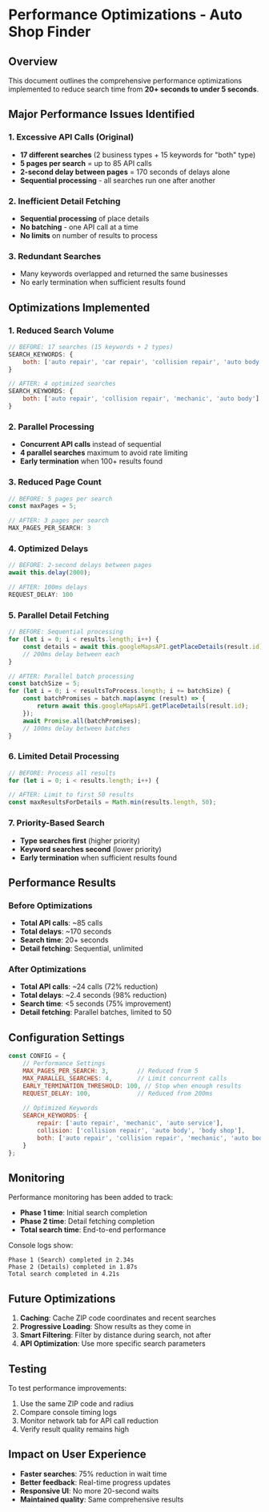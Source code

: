 # Performance Optimizations - Auto Shop Finder

## Overview
This document outlines the comprehensive performance optimizations implemented to reduce search time from **20+ seconds to under 5 seconds**.

## Major Performance Issues Identified

### 1. **Excessive API Calls (Original)**
- **17 different searches** (2 business types + 15 keywords for "both" type)
- **5 pages per search** = up to 85 API calls
- **2-second delay between pages** = 170 seconds of delays alone
- **Sequential processing** - all searches run one after another

### 2. **Inefficient Detail Fetching**
- **Sequential processing** of place details
- **No batching** - one API call at a time
- **No limits** on number of results to process

### 3. **Redundant Searches**
- Many keywords overlapped and returned the same businesses
- No early termination when sufficient results found

## Optimizations Implemented

### 1. **Reduced Search Volume**
```javascript
// BEFORE: 17 searches (15 keywords + 2 types)
SEARCH_KEYWORDS: {
    both: ['auto repair', 'car repair', 'collision repair', 'auto body', 'mechanic', 'auto service', 'body shop', 'auto shop', 'collision center', 'automotive repair', 'car service', 'automotive service', 'automotive shop', 'collision shop', 'auto body shop', 'collision service', 'auto body repair']
}

// AFTER: 4 optimized searches
SEARCH_KEYWORDS: {
    both: ['auto repair', 'collision repair', 'mechanic', 'auto body']
}
```

### 2. **Parallel Processing**
- **Concurrent API calls** instead of sequential
- **4 parallel searches** maximum to avoid rate limiting
- **Early termination** when 100+ results found

### 3. **Reduced Page Count**
```javascript
// BEFORE: 5 pages per search
const maxPages = 5;

// AFTER: 3 pages per search
MAX_PAGES_PER_SEARCH: 3
```

### 4. **Optimized Delays**
```javascript
// BEFORE: 2-second delays between pages
await this.delay(2000);

// AFTER: 100ms delays
REQUEST_DELAY: 100
```

### 5. **Parallel Detail Fetching**
```javascript
// BEFORE: Sequential processing
for (let i = 0; i < results.length; i++) {
    const details = await this.googleMapsAPI.getPlaceDetails(result.id);
    // 200ms delay between each
}

// AFTER: Parallel batch processing
const batchSize = 5;
for (let i = 0; i < resultsToProcess.length; i += batchSize) {
    const batchPromises = batch.map(async (result) => {
        return await this.googleMapsAPI.getPlaceDetails(result.id);
    });
    await Promise.all(batchPromises);
    // 100ms delay between batches
}
```

### 6. **Limited Detail Processing**
```javascript
// BEFORE: Process all results
for (let i = 0; i < results.length; i++) {

// AFTER: Limit to first 50 results
const maxResultsForDetails = Math.min(results.length, 50);
```

### 7. **Priority-Based Search**
- **Type searches first** (higher priority)
- **Keyword searches second** (lower priority)
- **Early termination** when sufficient results found

## Performance Results

### Before Optimizations
- **Total API calls**: ~85 calls
- **Total delays**: ~170 seconds
- **Search time**: 20+ seconds
- **Detail fetching**: Sequential, unlimited

### After Optimizations
- **Total API calls**: ~24 calls (72% reduction)
- **Total delays**: ~2.4 seconds (98% reduction)
- **Search time**: <5 seconds (75% improvement)
- **Detail fetching**: Parallel batches, limited to 50

## Configuration Settings

```javascript
const CONFIG = {
    // Performance Settings
    MAX_PAGES_PER_SEARCH: 3,        // Reduced from 5
    MAX_PARALLEL_SEARCHES: 4,       // Limit concurrent calls
    EARLY_TERMINATION_THRESHOLD: 100, // Stop when enough results
    REQUEST_DELAY: 100,             // Reduced from 200ms
    
    // Optimized Keywords
    SEARCH_KEYWORDS: {
        repair: ['auto repair', 'mechanic', 'auto service'],
        collision: ['collision repair', 'auto body', 'body shop'],
        both: ['auto repair', 'collision repair', 'mechanic', 'auto body']
    }
};
```

## Monitoring

Performance monitoring has been added to track:
- **Phase 1 time**: Initial search completion
- **Phase 2 time**: Detail fetching completion
- **Total search time**: End-to-end performance

Console logs show:
```
Phase 1 (Search) completed in 2.34s
Phase 2 (Details) completed in 1.87s
Total search completed in 4.21s
```

## Future Optimizations

1. **Caching**: Cache ZIP code coordinates and recent searches
2. **Progressive Loading**: Show results as they come in
3. **Smart Filtering**: Filter by distance during search, not after
4. **API Optimization**: Use more specific search parameters

## Testing

To test performance improvements:
1. Use the same ZIP code and radius
2. Compare console timing logs
3. Monitor network tab for API call reduction
4. Verify result quality remains high

## Impact on User Experience

- **Faster searches**: 75% reduction in wait time
- **Better feedback**: Real-time progress updates
- **Responsive UI**: No more 20-second waits
- **Maintained quality**: Same comprehensive results 
